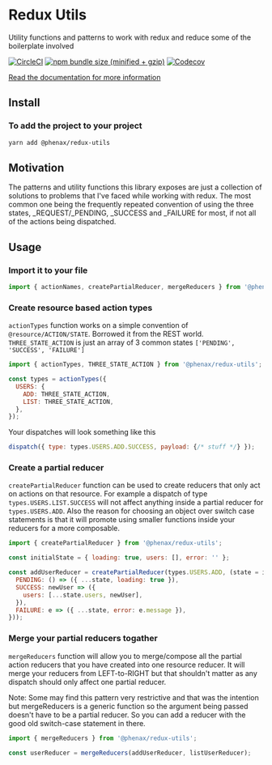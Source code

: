 
# Redux Utils
Utility functions and patterns to work with redux and reduce some of the boilerplate involved

[![CircleCI](https://img.shields.io/circleci/project/github/phenax/@phenax/redux-utils/master.svg?style=for-the-badge)](https://circleci.com/gh/phenax/@phenax/redux-utils)
[![npm bundle size (minified + gzip)](https://img.shields.io/bundlephobia/minzip/@phenax/redux-utils.svg?style=for-the-badge)](https://www.npmjs.com/package/@phenax/redux-utils)
[![Codecov](https://img.shields.io/codecov/c/github/phenax/@phenax/redux-utils.svg?style=for-the-badge)](https://codecov.io/gh/phenax/@phenax/redux-utils)

[Read the documentation for more information](https://github.com/phenax/pipey/tree/master/docs)

## Install

### To add the project to your project
```bash
yarn add @phenax/redux-utils
```

## Motivation
The patterns and utility functions this library exposes are just a collection of solutions to problems that I've faced while working with redux. The most common one being the frequently repeated convention of using the three states, _REQUEST/_PENDING, _SUCCESS and _FAILURE for most, if not all of the actions being dispatched.

## Usage

### Import it to your file
```js
import { actionNames, createPartialReducer, mergeReducers } from '@phenax/redux-utils';
```


### Create resource based action types
`actionTypes` function works on a simple convention of `@resource/ACTION/STATE`. Borrowed it from the REST world.
`THREE_STATE_ACTION` is just an array of 3 common states `['PENDING', 'SUCCESS', 'FAILURE']`

```js
import { actionTypes, THREE_STATE_ACTION } from '@phenax/redux-utils';

const types = actionTypes({
  USERS: {
    ADD: THREE_STATE_ACTION,
    LIST: THREE_STATE_ACTION,
  },
});
```

Your dispatches will look something like this
```js
dispatch({ type: types.USERS.ADD.SUCCESS, payload: {/* stuff */} });
```


### Create a partial reducer
`createPartialReducer` function can be used to create reducers that only act on actions on that resource. For example a dispatch of type `types.USERS.LIST.SUCCESS` will not affect anything inside a partial reducer for `types.USERS.ADD`.
Also the reason for choosing an object over switch case statements is that it will promote using smaller functions inside your reducers for a more composable.

```js
import { createPartialReducer } from '@phenax/redux-utils';

const initialState = { loading: true, users: [], error: '' };

const addUserReducer = createPartialReducer(types.USERS.ADD, (state = initialState, action) => ({
  PENDING: () => ({ ...state, loading: true }),
  SUCCESS: newUser => ({
    users: [...state.users, newUser],
  }),
  FAILURE: e => ({ ...state, error: e.message }),
}));
```


### Merge your partial reducers togather
`mergeReducers` function will allow you to merge/compose all the partial action reducers that you have created into one resource reducer. It will merge your reducers from LEFT-to-RIGHT but that shouldn't matter as any dispatch should only affect one partial reducer.

Note: Some may find this pattern very restrictive and that was the intention but mergeReducers is a generic function so the argument being passed doesn't have to be a partial reducer. So you can add a reducer with the good old switch-case statement in there.

```js
import { mergeReducers } from '@phenax/redux-utils';

const userReducer = mergeReducers(addUserReducer, listUserReducer);
```

